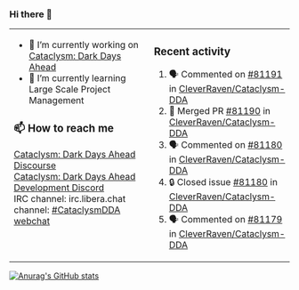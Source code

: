### Hi there 👋

<table><tr><td valign="top" width="50%">

- 🔭 I’m currently working on [Cataclysm: Dark Days Ahead](https://github.com/CleverRaven/Cataclysm-DDA)
- 🌱 I’m currently learning Large Scale Project Management

### 📫 How to reach me
[Cataclysm: Dark Days Ahead Discourse](https://discourse.cataclysmdda.org)  
[Cataclysm: Dark Days Ahead Development Discord](https://discord.gg/jFEc7Yp)  
IRC channel: irc.libera.chat channel: [#CataclysmDDA webchat](https://kiwiirc.com/nextclient/irc.libera.chat#CataclysmDDA)

</td><td valign="top" width="50%">

### Recent activity
<!--START_SECTION:activity-->
1. 🗣 Commented on [#81191](https://github.com/CleverRaven/Cataclysm-DDA/pull/81191#issuecomment-2950209919) in [CleverRaven/Cataclysm-DDA](https://github.com/CleverRaven/Cataclysm-DDA)
2. 🎉 Merged PR [#81190](https://github.com/CleverRaven/Cataclysm-DDA/pull/81190) in [CleverRaven/Cataclysm-DDA](https://github.com/CleverRaven/Cataclysm-DDA)
3. 🗣 Commented on [#81180](https://github.com/CleverRaven/Cataclysm-DDA/issues/81180#issuecomment-2944679404) in [CleverRaven/Cataclysm-DDA](https://github.com/CleverRaven/Cataclysm-DDA)
4. 🔒 Closed issue [#81180](https://github.com/CleverRaven/Cataclysm-DDA/issues/81180) in [CleverRaven/Cataclysm-DDA](https://github.com/CleverRaven/Cataclysm-DDA)
5. 🗣 Commented on [#81179](https://github.com/CleverRaven/Cataclysm-DDA/pull/81179#issuecomment-2942638487) in [CleverRaven/Cataclysm-DDA](https://github.com/CleverRaven/Cataclysm-DDA)
<!--END_SECTION:activity-->

</td></tr></table>

[![Anurag's GitHub stats](https://github-readme-stats.vercel.app/api?username=kevingranade)](https://github.com/anuraghazra/github-readme-stats)
